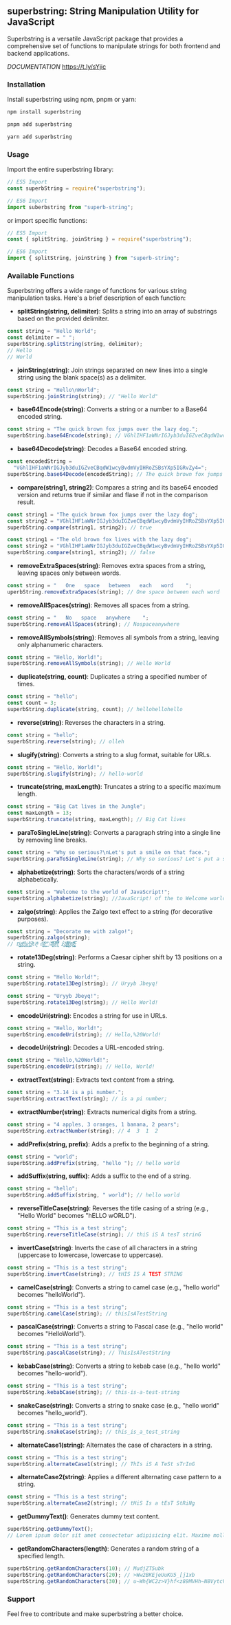 ## superbstring: String Manipulation Utility for JavaScript

Superbstring is a versatile JavaScript package that provides a comprehensive set of functions to manipulate strings for both frontend and backend applications.

_DOCUMENTATION_ https://t.ly/sYjic

### Installation

Install superbstring using npm, pnpm or yarn:

```bash
npm install superbstring
```

```bash
pnpm add superbstring
```

```bash
yarn add superbstring
```

### Usage

Import the entire superbstring library:

```javascript
// ES5 Import
const superbString = require("superbstring");

// ES6 Import
import suberbstring from "superb-string";
```

or import specific functions:

```javascript
// ES5 Import
const { splitString, joinString } = require("superbstring");

// ES6 Import
import { splitString, joinString } from "superb-string";
```

### Available Functions

Superbstring offers a wide range of functions for various string manipulation tasks. Here's a brief description of each function:

- **splitString(string, delimiter)**: Splits a string into an array of substrings based on the provided delimiter.

```javascript
const string = "Hello World";
const delimiter = " ";
superbString.splitString(string, delimiter);
// Hello
// World
```

- **joinString(string)**: Join strings separated on new lines into a single string using the blank space(s) as a delimiter.

```javascript
const string = "Hello\nWorld";
superbString.joinString(string); // "Hello World"
```

- **base64Encode(string)**: Converts a string or a number to a Base64 encoded string.

```javascript
const string = "The quick brown fox jumps over the lazy dog.";
superbString.base64Encode(string); // VGhlIHF1aWNrIGJyb3duIGZveCBqdW1wcyBvdmVyIHRoZSBsYXp5IGRvZy4=
```

- **base64Decode(string)**: Decodes a Base64 encoded string.

```javascript
const encodedString =
  "VGhlIHF1aWNrIGJyb3duIGZveCBqdW1wcyBvdmVyIHRoZSBsYXp5IGRvZy4=";
superbString.base64Decode(encodedString); // The quick brown fox jumps over the lazy dog.
```

- **compare(string1, string2)**: Compares a string and its base64 encoded version and returns true if similar and flase if not in the comparison result.

```javascript
const string1 = "The quick brown fox jumps over the lazy dog";
const string2 = "VGhlIHF1aWNrIGJyb3duIGZveCBqdW1wcyBvdmVyIHRoZSBsYXp5IGRvZy4";
superbString.compare(string1, string2); // true

const string1 = "The old brown fox lives with the lazy dog";
const string2 = "VGhlIHF1aWNrIGJyb3duIGZveCBqdW1wcyBvdmVyIHRoZSBsYXp5IGRvZy4";
superbString.compare(string1, string2); // false
```

- **removeExtraSpaces(string)**: Removes extra spaces from a string, leaving spaces only between words.

```javascript
const string = "   One   space   between   each   word    ";
uperbString.removeExtraSpaces(string); // One space between each word
```

- **removeAllSpaces(string)**: Removes all spaces from a string.

```javascript
const string = "   No   space   anywhere    ";
superbString.removeAllSpaces(string); // Nospaceanywhere
```

- **removeAllSymbols(string)**: Removes all symbols from a string, leaving only alphanumeric characters.

```javascript
const string = "Hello, World!";
superbString.removeAllSymbols(string); // Hello World
```

- **duplicate(string, count)**: Duplicates a string a specified number of times.

```javascript
const string = "hello";
const count = 3;
superbString.duplicate(string, count); // hellohellohello
```

- **reverse(string)**: Reverses the characters in a string.

```javascript
const string = "hello";
superbString.reverse(string); // olleh
```

- **slugify(string)**: Converts a string to a slug format, suitable for URLs.

```javascript
const string = "Hello, World!";
superbString.slugify(string); // hello-world
```

- **truncate(string, maxLength)**: Truncates a string to a specific maximum length.

```javascript
const string = "Big Cat lives in the Jungle";
const maxLength = 13;
superbString.truncate(string, maxLength); // Big Cat lives
```

- **paraToSingleLine(string)**: Converts a paragraph string into a single line by removing line breaks.

```javascript
const string = "Why so serious?\nLet's put a smile on that face.";
superbString.paraToSingleLine(string); // Why so serious? Let's put a smile on that face.
```

- **alphabetize(string)**: Sorts the characters/words of a string alphabetically.

```javascript
const string = "Welcome to the world of JavaScript!";
superbString.alphabetize(string); //JavaScript! of the to Welcome world
```

- **zalgo(string)**: Applies the Zalgo text effect to a string (for decorative purposes).

```javascript
const string = "Decorate me with zalgo!";
superbString.zalgo(string);
// D̡̳͔҉̬e͚̪ͫ̒̂̕͟c͋҉̤̥ͮǫ̻͍͕̍ŗ̵̧̜̣͈͓̓͛͌͜ͅą̴̶̓͆͘tě̴̶͓͕̓ͣ͊ͅ m̸̛̺͕͊̑͟͡è̶̮͔̫̓́̊͢͜͡ͅ w̴̷̵̢̞̥͆͗́̕̚͝͡ͅi͖͝͝tͮ͝͏̷̭͗̄̽͑h̢̧̤̼͋̏͑ͧ͆̽̽̉̒̎ z҉͕̘͉́̀͘͢a͎͛̍͏̸̶̢̛̮̯̞̬̮̋l̴̷͙ͯͭ̀͘͏̢̯̠͂̚͞g̖͓̤̍͗ͮ́ͅo͝҉̴̷̗͙̐̎͂͘҉͖͕͐͢!̶̧̡̼̪̟̙̥̪̮̿ͭ̅
```

- **rotate13Deg(string)**: Performs a Caesar cipher shift by 13 positions on a string.

```javascript
const string = "Hello World!";
superbString.rotate13Deg(string); // Uryyb Jbeyq!

const string = "Uryyb Jbeyq!";
superbString.rotate13Deg(string); // Hello World!
```

- **encodeUri(string)**: Encodes a string for use in URLs.

```javascript
const string = "Hello, World!";
superbString.encodeUri(string); // Hello,%20World!
```

- **decodeUri(string)**: Decodes a URL-encoded string.

```javascript
const string = "Hello,%20World!";
superbString.encodeUri(string); // Hello, World!
```

- **extractText(string)**: Extracts text content from a string.

```javascript
const string = "3.14 is a pi number.";
superbString.extractText(string); // is a pi number;
```

- **extractNumber(string)**: Extracts numerical digits from a string.

```javascript
const string = "4 apples, 3 oranges, 1 banana, 2 pears";
superbString.extractNumber(string); // 4  3  1  2
```

- **addPrefix(string, prefix)**: Adds a prefix to the beginning of a string.

```javascript
const string = "world";
superbString.addPrefix(string, "hello "); // hello world
```

- **addSuffix(string, suffix)**: Adds a suffix to the end of a string.

```javascript
const string = "hello";
superbString.addSuffix(string, " world"); // hello world
```

- **reverseTitleCase(string)**: Reverses the title casing of a string (e.g., "Hello World" becomes "hELLO wORLD").

```javascript
const string = "This is a test string";
superbString.reverseTitleCase(string); // thiS iS A tesT strinG
```

- **invertCase(string)**: Inverts the case of all characters in a string (uppercase to lowercase, lowercase to uppercase).

```javascript
const string = "This is a test string";
superbString.invertCase(string); // tHIS IS A TEST STRING
```

- **camelCase(string)**: Converts a string to camel case (e.g., "hello world" becomes "helloWorld").

```javascript
const string = "This is a test string";
superbString.camelCase(string); // thisIsATestString
```

- **pascalCase(string)**: Converts a string to Pascal case (e.g., "hello world" becomes "HelloWorld").

```javascript
const string = "This is a test string";
superbString.pascalCase(string); // ThisIsATestString
```

- **kebabCase(string)**: Converts a string to kebab case (e.g., "hello world" becomes "hello-world").

```javascript
const string = "This is a test string";
superbString.kebabCase(string); // this-is-a-test-string
```

- **snakeCase(string)**: Converts a string to snake case (e.g., "hello world" becomes "hello_world").

```javascript
const string = "This is a test string";
superbString.snakeCase(string); // this_is_a_test_string
```

- **alternateCase1(string)**: Alternates the case of characters in a string.

```javascript
const string = "This is a test string";
superbString.alternateCase1(string); // ThIs iS A TeSt sTrInG
```

- **alternateCase2(string)**: Applies a different alternating case pattern to a string.

```javascript
const string = "This is a test string";
superbString.alternateCase2(string); // tHiS Is a tEsT StRiNg
```

- **getDummyText()**: Generates dummy text content.

```javascript
superbString.getDummyText();
// Lorem ipsum dolor sit amet consectetur adipisicing elit. Maxime mollitia, molestiae quas vel sint commodi repudiandae consequuntur voluptatum laborum numquam blanditiis harum quisquam eius sed odit fugiat iusto fuga praesentium optio, eaque rerum! Provident similique accusantium nemo autem. Veritatis obcaecati tenetur iure eius earum ut molestias architecto voluptate aliquam nihil, eveniet aliquid culpa officia aut! Impedit sit sunt quaerat, odit, tenetur error, harum nesciunt ipsum debitis quas aliquid. Reprehenderit, quia. Quo neque error repudiandae fuga? Ipsa laudantium molestias eos sapiente officiis modi at sunt excepturi expedita sint? Sed quibusdam recusandae alias error harum maxime adipisci amet laborum. Perspiciatis minima nesciunt dolorem! Officiis iure rerum voluptates a cumque velit quibusdam sed amet tempora. Sit laborum ab, eius fugit doloribus tenetur fugiat, temporibus enim commodi iusto libero magni deleniti quod quam consequuntur! Commodi minima excepturi repudiandae velit hic maxime doloremque. Quaerat provident commodi consectetur veniam similique ad earum omnis ipsum saepe, voluptas, hic voluptates pariatur est explicabo fugiat, dolorum eligendi quam cupiditate excepturi mollitia maiores labore suscipit quas? Nulla, placeat. Voluptatem quaerat non architecto ab laudantium modi minima sunt esse temporibus sint culpa, recusandae aliquam numquam totam ratione voluptas quod exercitationem fuga. Possimus quis earum veniam quasi aliquam eligendi, placeat qui corporis!
```

- **getRandomCharacters(length)**: Generates a random string of a specified length.

```javascript
superbString.getRandomCharacters(10); // MudjZT5ubk
superbString.getRandomCharacters(20); // >Ww2BKEjeUuKU5_[j1xb
superbString.getRandomCharacters(30); // u~Wh{WC2z>V}hf<z89MVHh~N8VytcV
```

### Support

Feel free to contribute and make superbstring a better choice.
